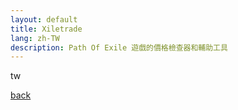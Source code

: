 ```yaml
---
layout: default
title: Xiletrade
lang: zh-TW
description: Path Of Exile 遊戲的價格檢查器和輔助工具
---
```


tw

[back](./)
